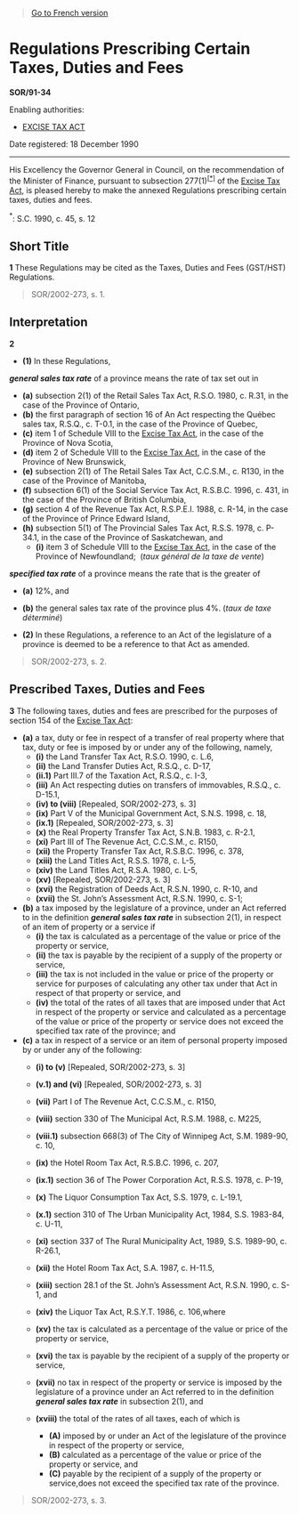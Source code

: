 > [Go to French version](/fr/Règlements/Décrets,%20ordonnances%20et%20règlements%20statutaires/91/34.md)

# Regulations Prescribing Certain Taxes, Duties and Fees

**SOR/91-34**

Enabling authorities: 
- [EXCISE TAX ACT](/en/Acts/Revised%20Statutes%20of%20Canada/E/E-15.md)

Date registered: 18 December 1990

----------

His Excellency the Governor General in Council, on the recommendation of the Minister of Finance, pursuant to subsection 277(1)<sup><a href='#footnotea_e'>[*]</a></sup> of the [Excise Tax Act](/en/Acts/Revised%20Statutes%20of%20Canada/E/E-15.md), is pleased hereby to make the annexed Regulations prescribing certain taxes, duties and fees.

<a name='footnotea_e'><sup>*</sup></a>: S.C. 1990, c. 45, s. 12<br />




## Short Title


**1** These Regulations may be cited as the Taxes, Duties and Fees (GST/HST) Regulations.
> SOR/2002-273, s. 1.





## Interpretation


**2** 

- **(1)** In these Regulations,

***general sales tax rate*** of a province means the rate of tax set out in
- **(a)** subsection 2(1) of the Retail Sales Tax Act, R.S.O. 1980, c. R.31, in the case of the Province of Ontario,
- **(b)** the first paragraph of section 16 of An Act respecting the Québec sales tax, R.S.Q., c. T-0.1, in the case of the Province of Quebec,
- **(c)** item 1 of Schedule VIII to the [Excise Tax Act](/en/Acts/Revised%20Statutes%20of%20Canada/E/E-15.md), in the case of the Province of Nova Scotia,
- **(d)** item 2 of Schedule VIII to the [Excise Tax Act](/en/Acts/Revised%20Statutes%20of%20Canada/E/E-15.md), in the case of the Province of New Brunswick,
- **(e)** subsection 2(1) of The Retail Sales Tax Act, C.C.S.M., c. R130, in the case of the Province of Manitoba,
- **(f)** subsection 6(1) of the Social Service Tax Act, R.S.B.C. 1996, c. 431, in the case of the Province of British Columbia,
- **(g)** section 4 of the Revenue Tax Act, R.S.P.E.I. 1988, c. R-14, in the case of the Province of Prince Edward Island,
- **(h)** subsection 5(1) of The Provincial Sales Tax Act, R.S.S. 1978, c. P-34.1, in the case of the Province of Saskatchewan, and
	- **(i)** item 3 of Schedule VIII to the [Excise Tax Act](/en/Acts/Revised%20Statutes%20of%20Canada/E/E-15.md), in the case of the Province of Newfoundland;  (*taux général de la taxe de vente*)

***specified tax rate*** of a province means the rate that is the greater of
- **(a)** 12%, and
- **(b)** the general sales tax rate of the province plus 4%. (*taux de taxe déterminé*)

- **(2)** In these Regulations, a reference to an Act of the legislature of a province is deemed to be a reference to that Act as amended.
> SOR/2002-273, s. 2.





## Prescribed Taxes, Duties and Fees


**3** The following taxes, duties and fees are prescribed for the purposes of section 154 of the [Excise Tax Act](/en/Acts/Revised%20Statutes%20of%20Canada/E/E-15.md):
- **(a)** a tax, duty or fee in respect of a transfer of real property where that tax, duty or fee is imposed by or under any of the following, namely,
	- **(i)** the Land Transfer Tax Act, R.S.O. 1990, c. L.6,
	- **(ii)** the Land Transfer Duties Act, R.S.Q., c. D-17,
	- **(ii.1)** Part III.7 of the Taxation Act, R.S.Q., c. I-3,
	- **(iii)** An Act respecting duties on transfers of immovables, R.S.Q., c. D-15.1,
	- **(iv) to (viii)** [Repealed, SOR/2002-273, s. 3]
	- **(ix)** Part V of the Municipal Government Act, S.N.S. 1998, c. 18,
	- **(ix.1)** [Repealed, SOR/2002-273, s. 3]
	- **(x)** the Real Property Transfer Tax Act, S.N.B. 1983, c. R-2.1,
	- **(xi)** Part III of The Revenue Act, C.C.S.M., c. R150,
	- **(xii)** the Property Transfer Tax Act, R.S.B.C. 1996, c. 378,
	- **(xiii)** the Land Titles Act, R.S.S. 1978, c. L-5,
	- **(xiv)** the Land Titles Act, R.S.A. 1980, c. L-5,
	- **(xv)** [Repealed, SOR/2002-273, s. 3]
	- **(xvi)** the Registration of Deeds Act, R.S.N. 1990, c. R-10, and
	- **(xvii)** the St. John’s Assessment Act, R.S.N. 1990, c. S-1;
- **(b)** a tax imposed by the legislature of a province, under an Act referred to in the definition ***general sales tax rate*** in subsection 2(1), in respect of an item of property or a service if
	- **(i)** the tax is calculated as a percentage of the value or price of the property or service,
	- **(ii)** the tax is payable by the recipient of a supply of the property or service,
	- **(iii)** the tax is not included in the value or price of the property or service for purposes of calculating any other tax under that Act in respect of that property or service, and
	- **(iv)** the total of the rates of all taxes that are imposed under that Act in respect of the property or service and calculated as a percentage of the value or price of the property or service does not exceed the specified tax rate of the province; and
- **(c)** a tax in respect of a service or an item of personal property imposed by or under any of the following:
	- **(i) to (v)** [Repealed, SOR/2002-273, s. 3]
	- **(v.1) and (vi)** [Repealed, SOR/2002-273, s. 3]
	- **(vii)** Part I of The Revenue Act, C.C.S.M., c. R150,
	- **(viii)** section 330 of The Municipal Act, R.S.M. 1988, c. M225,
	- **(viii.1)** subsection 668(3) of The City of Winnipeg Act, S.M. 1989-90, c. 10,
	- **(ix)** the Hotel Room Tax Act, R.S.B.C. 1996, c. 207,
	- **(ix.1)** section 36 of The Power Corporation Act, R.S.S. 1978, c. P-19,
	- **(x)** The Liquor Consumption Tax Act, S.S. 1979, c. L-19.1,
	- **(x.1)** section 310 of The Urban Municipality Act, 1984, S.S. 1983-84, c. U-11,
	- **(xi)** section 337 of The Rural Municipality Act, 1989, S.S. 1989-90, c. R-26.1,
	- **(xii)** the Hotel Room Tax Act, S.A. 1987, c. H-11.5,
	- **(xiii)** section 28.1 of the St. John’s Assessment Act, R.S.N. 1990, c. S-1, and
	- **(xiv)** the Liquor Tax Act, R.S.Y.T. 1986, c. 106,where


	- **(xv)** the tax is calculated as a percentage of the value or price of the property or service,
	- **(xvi)** the tax is payable by the recipient of a supply of the property or service,
	- **(xvii)** no tax in respect of the property or service is imposed by the legislature of a province under an Act referred to in the definition ***general sales tax rate*** in subsection 2(1), and
	- **(xviii)** the total of the rates of all taxes, each of which is
		- **(A)** imposed by or under an Act of the legislature of the province in respect of the property or service,
		- **(B)** calculated as a percentage of the value or price of the property or service, and
		- **(C)** payable by the recipient of a supply of the property or service,does not exceed the specified tax rate of the province.
> SOR/2002-273, s. 3.



